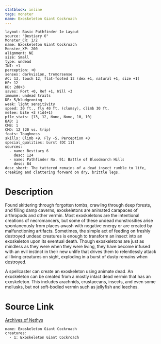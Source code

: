 ```yaml
---
statblock: inline
tags: monster
name: Exoskeleton Giant Cockroach
---
```

```statblock
layout: Basic Pathfinder 1e Layout
source: "Bestiary 6"
Monster_CR: 1/2
name: Exoskeleton Giant Cockroach
Monster_XP: 200
alignment: NE
size: Small
type: undead
INI: +1
perception: +0
senses: darkvision, tremorsense
AC: 13, touch 12, flat-footed 12 (dex +1, natural +1, size +1)
HP: 12
HD: 2d8+3
saves: Fort +0, Ref +1, Will +3
immune: undead traits
DR: 5/bludgeoning
weak: light sensitivity
speed: 30 ft., fly 40 ft. (clumsy), climb 30 ft.
melee: bite +3 (1d4+1)
pf1e_stats: [13, 12, None, None, 10, 10]
BAB: 1
CMB: 1
CMD: 12 (20 vs. trip)
feats: Toughness
skills: Climb +9, Fly -5, Perception +0
special_qualities: burst (DC 11)
sources:
  - name: Bestiary 6
    desc: 124
  - name: Pathfinder No. 91: Battle of Bloodmarch Hills
    desc: 84
desc_short: The tattered remains of a dead insect rumble to life, creaking and clattering forward on dry, brittle legs.
```
# Description
Found skittering through forgotten tombs, crawling through deep forests, and filling damp caverns, exoskeletons are animated carapaces of arthropods and other vermin. Most exoskeletons are the intentional creations of necromancers, but some of these undead monstrosities arise spontaneously from places awash with negative energy or are created by malfunctioning artifacts. Sometimes, the simple act of feeding on freshly destroyed undead creatures is enough to transform an insect into an exoskeleton upon its eventual death. Though exoskeletons are just as mindless as they were when they were living, they have become infused with an evil instinct in their new unlife that drives them to relentlessly attack all living creatures on sight, exploding in a burst of dusty remains when destroyed. 

A spellcaster can create an exoskeleton using animate dead. An exoskeleton can be created from a mostly intact dead vermin that has an exoskeleton. This includes arachnids, crustaceans, insects, and even some mollusks, but not soft-bodied vermin such as jellyfish and leeches.
# Source Link
[Archives of Nethys](https://aonprd.com/MonsterDisplay.aspx?ItemName=Exoskeleton%20Giant%20Cockroach)
```encounter-table
name: Exoskeleton Giant Cockroach
creatures:
  - 1: Exoskeleton Giant Cockroach
```

